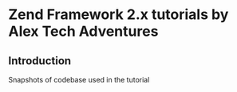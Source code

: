 Zend Framework 2.x tutorials by Alex Tech Adventures
=======================

Introduction
------------
Snapshots of codebase used in the tutorial
